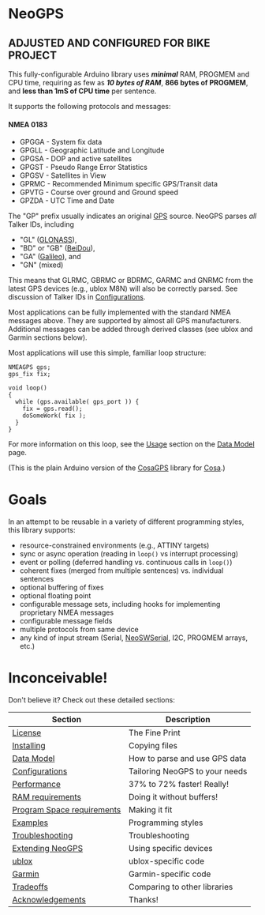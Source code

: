NeoGPS
======

## ADJUSTED AND CONFIGURED FOR BIKE PROJECT

This fully-configurable Arduino library uses _**minimal**_ RAM, PROGMEM and CPU time, 
requiring as few as _**10 bytes of RAM**_, **866 bytes of PROGMEM**, and **less than 1mS of CPU time** per sentence.  

It supports the following protocols and messages:

#### NMEA 0183
* GPGGA - System fix data
* GPGLL - Geographic Latitude and Longitude
* GPGSA - DOP and active satellites
* GPGST - Pseudo Range Error Statistics
* GPGSV - Satellites in View
* GPRMC - Recommended Minimum specific GPS/Transit data
* GPVTG - Course over ground and Ground speed
* GPZDA - UTC Time and Date

The "GP" prefix usually indicates an original [GPS](https://en.wikipedia.org/wiki/Satellite_navigation#GPS) source.  NeoGPS parses *all* Talker IDs, including
  * "GL" ([GLONASS](https://en.wikipedia.org/wiki/Satellite_navigation#GLONASS)),
  * "BD" or "GB" ([BeiDou](https://en.wikipedia.org/wiki/Satellite_navigation#BeiDou)),
  * "GA" ([Galileo](https://en.wikipedia.org/wiki/Satellite_navigation#Galileo)), and
  * "GN" (mixed)

This means that GLRMC, GBRMC or BDRMC, GARMC and GNRMC from the latest GPS devices (e.g., ublox M8N) will also be correctly parsed.  See discussion of Talker IDs in [Configurations](extras/doc/Configurations.md#enabledisable-the-talker-id-and-manufacturer-id-processing).

Most applications can be fully implemented with the standard NMEA messages above.  They are supported by almost all GPS manufacturers.  Additional messages can be added through derived classes (see ublox and Garmin sections below).

Most applications will use this simple, familiar loop structure:
```
NMEAGPS gps;
gps_fix fix;

void loop()
{
  while (gps.available( gps_port )) {
    fix = gps.read();
    doSomeWork( fix );
  }
}
```
For more information on this loop, see the [Usage](extras/doc/Data%20Model.md#usage) section on the [Data Model](extras/doc/Data%20Model.md) page.

(This is the plain Arduino version of the [CosaGPS](https://github.com/SlashDevin/CosaGPS) library for [Cosa](https://github.com/mikaelpatel/Cosa).)

Goals
======
In an attempt to be reusable in a variety of different programming styles, this library supports:
* resource-constrained environments (e.g., ATTINY targets)
* sync or async operation (reading in `loop()` vs interrupt processing)
* event or polling (deferred handling vs. continuous calls in `loop()`)
* coherent fixes (merged from multiple sentences) vs. individual sentences
* optional buffering of fixes
* optional floating point
* configurable message sets, including hooks for implementing proprietary NMEA messages
* configurable message fields
* multiple protocols from same device
* any kind of input stream (Serial, [NeoSWSerial](https://github.com/SlashDevin/NeoSWSerial), I2C, PROGMEM arrays, etc.)

Inconceivable!
=============

Don't believe it?  Check out these detailed sections:

Section  |  Description
-------- |  ------------
[License](LICENSE) | The Fine Print
[Installing](extras/doc/Installing.md) | Copying files
[Data Model](extras/doc/Data%20Model.md) | How to parse and use GPS data
[Configurations](extras/doc/Configurations.md) | Tailoring NeoGPS to your needs
[Performance](extras/doc/Performance.md) | 37% to 72% faster!  Really!
[RAM requirements](extras/doc/RAM.md) | Doing it without buffers!
[Program Space requirements](extras/doc/Program.md) | Making it fit
[Examples](extras/doc/Examples.md) | Programming styles
[Troubleshooting](extras/doc/Troubleshooting.md) | Troubleshooting
[Extending NeoGPS](extras/doc/Extending.md) | Using specific devices
[ublox](extras/doc/ublox.md) | ublox-specific code
[Garmin](extras/doc/Garmin.md) | Garmin-specific code
[Tradeoffs](extras/doc/Tradeoffs.md) | Comparing to other libraries
[Acknowledgements](extras/doc/Acknowledgements.md) | Thanks!
